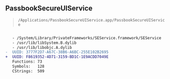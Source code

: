 ## PassbookSecureUIService

> `/Applications/PassbookSecureUIService.app/PassbookSecureUIService`

```diff

   - /System/Library/PrivateFrameworks/SEService.framework/SEService
   - /usr/lib/libSystem.B.dylib
   - /usr/lib/libobjc.A.dylib
-  UUID: 3777F2D7-A67C-38B6-A6BC-255E102B2695
+  UUID: F8619352-4D71-3159-BD1C-1E9ACDD7049E
   Functions: 73
   Symbols:   128
   CStrings:  509

```
